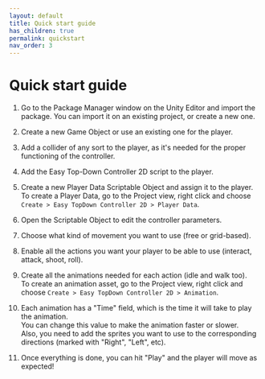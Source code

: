 ```yaml
---
layout: default
title: Quick start guide
has_children: true
permalink: quickstart
nav_order: 3
---
```


# Quick start guide
1. Go to the Package Manager window on the Unity Editor and import the package. You can import it on an existing project, or create a new one.  

2. Create a new Game Object or use an existing one for the player.

3. Add a collider of any sort to the player, as it's needed for the proper functioning of the controller.

4. Add the Easy Top-Down Controller 2D script to the player.

5. Create a new Player Data Scriptable Object and assign it to the player.  
   To create a Player Data, go to the Project view, right click and choose `Create > Easy TopDown Controller 2D > Player Data`.

6. Open the Scriptable Object to edit the controller parameters.

7. Choose what kind of movement you want to use (free or grid-based).

8.  Enable all the actions you want your player to be able to use (interact, attack, shoot, roll).

9.  Create all the animations needed for each action (idle and walk too).  
    To create an animation asset, go to the Project view, right click and choose `Create > Easy TopDown Controller 2D > Animation`.

10. Each animation has a "Time" field, which is the time it will take to play the animation.  
    You can change this value to make the animation faster or slower.  
    Also, you need to add the sprites you want to use to the corresponding directions (marked with "Right", "Left", etc).

11. Once everything is done, you can hit "Play" and the player will move as expected!
